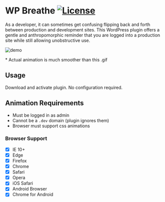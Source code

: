 # WP Breathe [![License](https://img.shields.io/badge/license-GPL--2.0%2B-green.svg)](http://www.gnu.org/licenses/gpl-2.0.html)

As a developer, it can sometimes get confusing flipping back and forth between production and development sites. This WordPress plugin offers a gentle and anthropomorphic reminder that you are logged into a production site while still allowing unobstructive use.

![demo](https://cloud.githubusercontent.com/assets/6676674/16306084/82afaf78-392a-11e6-85e6-d881b0d81943.gif)

\* Actual animation is much smoother than this .gif

## Usage

Download and activate plugin. No configuration required.

## Animation Requirements

+ Must be logged in as admin
+ Cannot be a `.dev` domain (plugin ignores them)
+ Browser must support css animations

### Browser Support

- [x] IE 10+
- [x] Edge
- [x] Firefox
- [x] Chrome
- [x] Safari
- [x] Opera
- [x] iOS Safari
- [x] Android Browser
- [x] Chrome for Android
